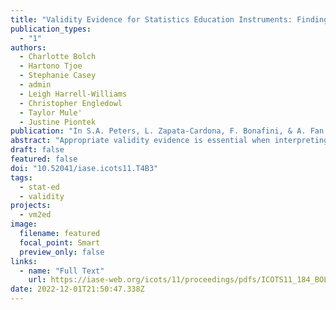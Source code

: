 ```yaml
---
title: "Validity Evidence for Statistics Education Instruments: Findings and Best Practices."
publication_types:
  - "1"
authors:
  - Charlotte Bolch
  - Hartono Tjoe
  - Stephanie Casey
  - admin
  - Leigh Harrell-Williams 
  - Christopher Engledowl 
  - Taylor Mule'
  - Justine Piontek
publication: "In S.A. Peters, L. Zapata-Cardona, F. Bonafini, & A. Fan (Eds.), *Bridging the Gap: Empowering & Educating Today’s Learners in Statistics. Proceedings of the Eleventh International Conference on Teaching Statistics (ICOTS11 2022)*"
abstract: "Appropriate validity evidence is essential when interpreting scores from tests and instruments. In statistics education, the application of modern measurement theory is limited and not well integrated into research as support for instrument interpretation. The Validity Evidence for Measurement in Mathematics Education project is documenting validity evidence for mathematics and statistics education instruments through a structured literature review to create a searchable instrument database. This paper highlights the status of the work documenting validity evidence for statistics education instruments measuring constructs such as teacher knowledge and attitudes. Many “custom” single-study measures incorporated items from multiple validated instruments and/or added new items without providing evidence for the new instrument. Preliminary information about the types of validity claims and evidence identified from standardized coding is reported."
draft: false
featured: false
doi: "10.52041/iase.icots11.T4B3"
tags:
  - stat-ed
  - validity
projects:
  - vm2ed
image:
  filename: featured
  focal_point: Smart
  preview_only: false
links:
  - name: "Full Text"
    url: https://iase-web.org/icots/11/proceedings/pdfs/ICOTS11_184_BOLCH.pdf
date: 2022-12-01T21:50:47.338Z
---
```


